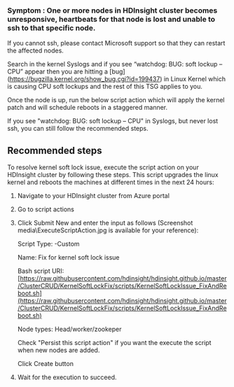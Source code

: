 ### Symptom : One or more nodes in HDInsight cluster becomes unresponsive, heartbeats for that node is lost and unable to ssh to that specific node. 

If you cannot ssh, please contact Microsoft support so that they can restart the affected nodes.

Search in the kernel Syslogs and if you see “watchdog: BUG: soft lockup – CPU” appear then you are hitting a [bug] (https://bugzilla.kernel.org/show_bug.cgi?id=199437) in Linux Kernel which is causing CPU soft lockups and the rest of this TSG applies to you.

Once the node is up, run the below script action which will apply the kernel patch and will schedule reboots in a staggered manner. 

If you see "watchdog: BUG: soft lockup – CPU" in Syslogs, but never lost ssh, you can still follow the recommended steps.

## **Recommended steps**

To resolve kernel soft lock issue, execute the script action on your HDInsight cluster by following these steps. This script upgrades the linux kernel and reboots the machines at different times in the next 24 hours:

1. Navigate to your HDInsight cluster from Azure portal

2. Go to script actions

3. Click Submit New and enter the input as follows (Screenshot media\ExecuteScriptAction.jpg is available for your reference):
	
	Script Type: -Custom
	
	Name: Fix for kernel soft lock issue

	Bash script URI: [https://raw.githubusercontent.com/hdinsight/hdinsight.github.io/master/ClusterCRUD/KernelSoftLockFix/scripts/KernelSoftLockIssue_FixAndReboot.sh](https://raw.githubusercontent.com/hdinsight/hdinsight.github.io/master/ClusterCRUD/KernelSoftLockFix/scripts/KernelSoftLockIssue_FixAndReboot.sh)

	Node types: Head/worker/zookeper
	
	Check "Persist this script action" if you want the execute the script when new nodes are added.
	
	Click Create button
	
4. Wait for the execution to succeed.

